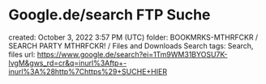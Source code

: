 # Google.de/search FTP Suche

created: October 3, 2022 3:57 PM (UTC)
folder: BOOKMRKS-MTHRFCKR / SEARCH PARTY MTHRFCKR! / Files and Downloads Search
tags: Search, files
url: https://www.google.de/search?ei=1Tm9WM31BYOSU7K-lvgM&gws_rd=cr&q=inurl%3Aftp+-inurl%3A%28http%7Chttps%29+SUCHE+HIER
